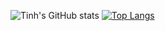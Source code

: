 ![Tinh's GitHub stats](https://github-readme-stats.vercel.app/api?username=inht&show_icons=true&theme=radical)
[![Top Langs](https://github-readme-stats.vercel.app/api/top-langs/?username=inht&langs_count=4)](https://github.com/anuraghazra/github-readme-stats)
